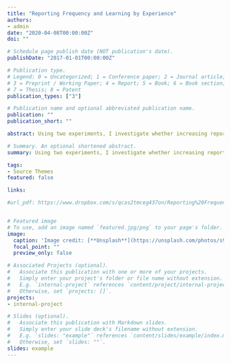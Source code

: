 ```yaml
---
title: "Reporting Frequency and Learning by Experience"
authors:
- admin
date: "2020-04-08T00:00:00Z"
doi: ""

# Schedule page publish date (NOT publication's date).
publishDate: "2017-01-01T00:00:00Z"

# Publication type.
# Legend: 0 = Uncategorized; 1 = Conference paper; 2 = Journal article;
# 3 = Preprint / Working Paper; 4 = Report; 5 = Book; 6 = Book section;
# 7 = Thesis; 8 = Patent
publication_types: ["3"]

# Publication name and optional abbreviated publication name.
publication: ""
publication_short: ""

abstract: Using two experiments, I investigate whether increasing reporting frequency affects supervisor evaluation decisions and employee experiential learning in a discretionary evaluation setting. Employees learn by either exploring new knowledge or exploiting existing knowledge. Supervisors may be unable to distinguish exploration from shirking as the cause of a low result because exploration frequently produces low outcomes. Anticipating this, employees can explore below optimal levels because they are uncertain whether supervisors will reward unsuccessful exploration. Increasing reporting frequency improves supervisors’ ability to distinguish exploration from shirking. Thus, I predict and find that supervisors award bonuses that provide stronger incentives for employees to explore when reporting frequency increases. Contrary to my prediction, employees do not appear to anticipate this and do not explore more when reporting frequency increases. My results suggest employees can fail to anticipate which actions supervisors will reward, making supervisors less effective at directing employee effort towards desirable actions.

# Summary. An optional shortened abstract.
summary: Using two experiments, I investigate whether increasing reporting frequency affects supervisor evaluation decisions and employee experiential learning in a discretionary evaluation setting. Employees learn by either exploring new knowledge or exploiting existing knowledge. Supervisors may be unable to distinguish exploration from shirking as the cause of a low result because exploration frequently produces low outcomes. Anticipating this, employees can explore below optimal levels because they are uncertain whether supervisors will reward unsuccessful exploration. Increasing reporting frequency improves supervisors’ ability to distinguish exploration from shirking. Thus, I predict and find that supervisors award bonuses that provide stronger incentives for employees to explore when reporting frequency increases. Contrary to my prediction, employees do not appear to anticipate this and do not explore more when reporting frequency increases. My results suggest employees can fail to anticipate which actions supervisors will reward, making supervisors less effective at directing employee effort towards desirable actions.

tags:
- Source Themes
featured: false

links:

#url_pdf: https://www.dropbox.com/s/qcas2tmceg437on/Reporting%20Frequency%20and%20Learning%20by.pdf?dl=1


# Featured image
# To use, add an image named `featured.jpg/png` to your page's folder. 
image:
  caption: 'Image credit: [**Unsplash**](https://unsplash.com/photos/s9CC2SKySJM)'
  focal_point: ""
  preview_only: false

# Associated Projects (optional).
#   Associate this publication with one or more of your projects.
#   Simply enter your project's folder or file name without extension.
#   E.g. `internal-project` references `content/project/internal-project/index.md`.
#   Otherwise, set `projects: []`.
projects:
- internal-project

# Slides (optional).
#   Associate this publication with Markdown slides.
#   Simply enter your slide deck's filename without extension.
#   E.g. `slides: "example"` references `content/slides/example/index.md`.
#   Otherwise, set `slides: ""`.
slides: example
---
```



